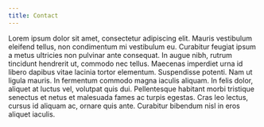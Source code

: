 ```yaml
---
title: Contact
---
```

Lorem ipsum dolor sit amet, consectetur adipiscing elit. Mauris vestibulum eleifend tellus, non condimentum mi vestibulum eu. Curabitur feugiat ipsum a metus ultricies non pulvinar ante consequat. In augue nibh, rutrum tincidunt hendrerit ut, commodo nec tellus. Maecenas imperdiet urna id libero dapibus vitae lacinia tortor elementum. Suspendisse potenti. Nam ut ligula mauris. In fermentum commodo magna iaculis aliquam. In felis dolor, aliquet at luctus vel, volutpat quis dui. Pellentesque habitant morbi tristique senectus et netus et malesuada fames ac turpis egestas. Cras leo lectus, cursus id aliquam ac, ornare quis ante. Curabitur bibendum nisl in eros aliquet iaculis.
